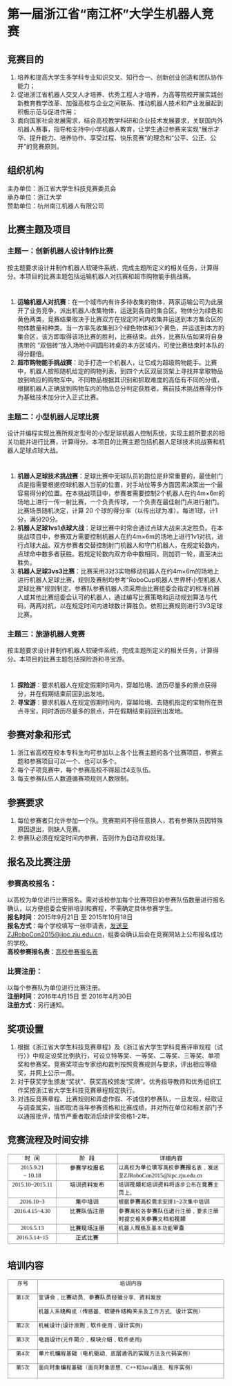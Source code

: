 # 第一届浙江省“南江杯”大学生机器人竞赛


## 竞赛目的
1. 培养和提高大学生多学科专业知识交叉、知行合一、创新创业创造和团队协作能力；
2. 促进浙江省机器人交叉人才培养、优秀工程人才培养，为高等院校开展实践创新教育教学改革、加强高校与企业之间联系、推动机器人技术和产业发展起到积极示范与促进作用；
3. 面向国家社会发展需求，结合高校教学科研和企业技术发展要求，关联国内外机器人赛事，指导和支持中小学机器人教育，让学生通过参赛来实现“展示才华、提升能力、培养协作、享受过程、快乐竞赛”的理念和“公平、公正、公开”的竞赛原则。

## 组织机构
主办单位：浙江省大学生科技竞赛委员会  
承办单位：浙江大学  
赞助单位：杭州南江机器人有限公司  

## 比赛主题及项目
### 主题一：创新机器人设计制作比赛
按主题要求设计并制作机器人软硬件系统，完成主题所定义的相关任务，计算得分。本项目的比赛主题包括运输机器人对抗赛和超市购物能手挑战赛。  
#   
1. **运输机器人对抗赛**：在一个城市内有许多待收集的物体，两家运输公司为此展开了业务竞争，派出机器人收集物体，运送到各自的集合区。物体分为绿色和黄色两类，竞赛结果取决于比赛双方在规定时间内收集并运送到本方集合区的物体数量和种类。当一方率先收集到3个绿色物体和3个黄色，并运送到本方的集合区，该方即取得该场比赛的胜利，比赛结束。此外，比赛队伍如果将自身携带的 “双倍砖”放入场地中间圆形转桌的本方区域内，可使比赛结束时本队的得分翻倍。
2. **超市购物能手挑战赛**：动手打造一个机器人，让它成为超级购物能手。比赛中，机器人按照随机给定的购物列表，到四个大区双层货架上寻找并拿取物品放到响应的购物车中。不同物品根据其识别和抓取难度的高低有不同的分值，根据机器人正确放到购物车内的物品总分判定获胜者。赛前技术挑战赛得分作为基础技术加分计入正式比赛。   

### 主题二：小型机器人足球比赛
设计并编程实现比赛所规定型号的小型足球机器人控制系统，实现主题所要求的相关功能并进行比赛，计算得分。本项目的比赛主题包括机器人足球技术挑战赛和机器人足球点球大战。  
#   
1. **机器人足球技术挑战赛**：足球比赛中无球队员的跑位是非常重要的，最佳射门点是指需要根据控球机器人当前的位置，对手站位等多方面因素决策出一个最容易得分的位置。在本挑战项目中，参赛者需要控制2个机器人在约4m×6m的场地上进行一传一射比赛，一个负责传球，一个负责在最佳射门点进行射门。比赛场景随机决定，计算 20 个球的得分率（以传出球为准）。每进1球，计1分，满分20分。  
2. **机器人足球1vs1点球大战**：足球比赛中时常会通过点球大战来决定胜负。在本挑战项目中，参赛双方需要控制机器人在约4m×6m的场地上进行1v1对抗，进行点球大战。双方参赛者交替控制射门机器人和守门机器人，在规定轮数内，点球命中数多者获胜。若规定轮数内双方命中数相同，则加罚一轮，直至决出胜负。  
3. **机器人足球3vs3比赛**：比赛采用3对3实物移动机器人在约4m×6m的场地上进行机器人足球比赛，规则及赛制均参考“RoboCup机器人世界杯小型机器人足球比赛”规则制定。参赛队参赛机器人须采用由比赛组委会指定的标准机器人或其他比赛组委会认可的机器人，通过编写比赛策略和运动规划算法与代码，两两对抗，以在规定时间内进球数计算胜负。依照比赛规则进行3V3足球比赛。  

### 主题三：旅游机器人竞赛
按主题要求设计并制作机器人软硬件系统，完成主题所定义的相关任务，计算得分。本项目的比赛主题包括探险游和寻宝游。  
#   
1. **探险游**：要求机器人在规定假期时间内，穿越险境、游历尽量多的景点获得分，并在假期结束前回到出发地。   
2. **寻宝游**：要求机器人在规定假期时间内，穿越险境、去随机指定的宝物所在景点寻宝，同时游历尽量多的景点，并在假期结束前回到出发地。   

## 参赛对象和形式
1. 浙江省高校在校本专科生均可参加以上各个比赛主题的各个比赛项目，参赛主题和参赛项目可以一个、也可以多个。   
2. 每个子项竞赛中，每个参赛高校不得超过4支队伍。   
3. 每支参赛队伍人数遵循赛项规则人数限制。   

## 参赛要求
1. 每位参赛者只允许参加一个队。竞赛期间不得任意换人，若有参赛队员因特殊原因退出，则缺人竞赛。   
2. 参赛队必须在规定时间内参赛，否则作为自动弃权处理。   

## 报名及比赛注册
### 参赛高校报名：
以高校为单位进行比赛报名。需对该校参加每个比赛项目的参赛队伍数量进行报名确认，以方便组委会安排培训和赛程，不需确定具体参赛学生。   
**报名时间**：2015年9月21日 至 2015年10月18日   
**报名方式**：每个学校填写一张申请表，发送至ZJRoboCon2015@iipc.zju.edu.cn，组委会确认后会在竞赛网站上公布报名成功的学校。   
**高校参赛报名表**：[高校参赛报名表](https://github.com/lq733448/Test/blob/master/%E9%AB%98%E6%A0%A1%E5%8F%82%E8%B5%9B%E6%8A%A5%E5%90%8D%E8%A1%A8.docx)   

### 比赛注册：
以每个参赛队为单位进行比赛注册。   
**注册时间**：2016年4月15日 至 2016年4月30日   
**注册方式**：另行通知。   

## 奖项设置
1. 根据《浙江省大学生科技竞赛章程》及《浙江省大学生学科竞赛评审规程（试行）》中规定设奖比例执行，可设立特等奖、一等奖、二等奖、三等奖、单项奖和参赛奖。竞赛奖项由专家组和裁判按照竞赛规则与要求，评出相应等级奖，并网上公示一周。   
2. 对于获奖学生颁发“奖状”、获奖高校颁发“奖牌”。优秀指导教师和优秀组织工作奖按浙江省大学生科技竞赛章程规定执行。   
3. 对违反竞赛章程、比赛规则和弄虚作假、不诚信的参赛队，一旦发现，经取证与调查属实，当即取消当年参赛资格和比赛成绩，并对所在单位和相关部门予以通报批评，情节严重者取消后续评奖资格1-2年。   

## 竞赛流程及时间安排
![](https://github.com/lq733448/Test/blob/master/resource/Agenda.png)

## 培训内容   
![](https://github.com/lq733448/Test/blob/master/resource/Training.png)
